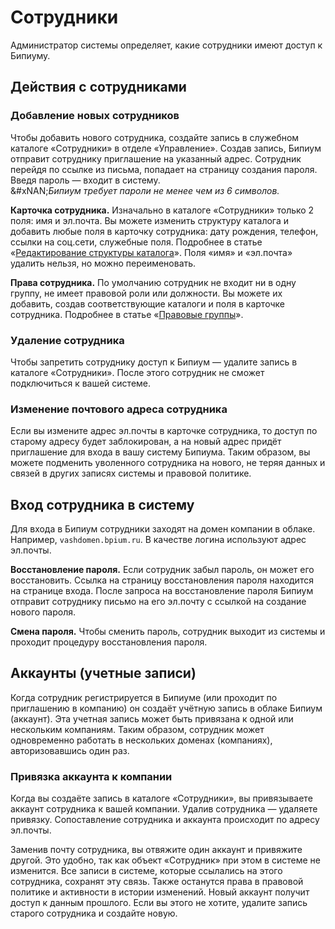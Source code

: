 # Сотрудники

Администратор системы определяет, какие сотрудники имеют доступ к Бипиуму.

## Действия с сотрудниками

### Добавление новых сотрудников

Чтобы добавить нового сотрудника, создайте запись в служебном каталоге «Сотрудники» в отделе «Управление». Создав запись, Бипиум отправит сотруднику приглашение на указанный адрес. Сотрудник перейдя по ссылке из письма, попадает на страницу создания пароля. Введя пароль — входит в систему.\
&#xNAN;_&#x411;ипиум требует пароли не менее чем из 6 символов._

**Карточка сотрудника.** Изначально в каталоге «Сотрудники» только 2 поля: имя и эл.почта. Вы можете изменить структуру каталога и добавить любые поля в карточку сотрудника: дату рождения, телефон, ссылки на соц.сети, служебные поля. Подробнее в статье «[Редактирование структуры каталога](../catalogs/edit.md)». Поля «имя» и «эл.почта» удалить нельзя, но можно переименовать.

**Права сотрудника.** По умолчанию сотрудник не входит ни в одну группу, не имеет правовой роли или должности. Вы можете их добавить, создав соответствующие каталоги и поля в карточке сотрудника. Подробнее в статье «[Правовые группы](../../rights/groups.md)».

### Удаление сотрудника

Чтобы запретить сотруднику доступ к Бипиум — удалите запись в каталоге «Сотрудники». После этого сотрудник не сможет подключиться к вашей системе.

### Изменение почтового адреса сотрудника

Если вы измените адрес эл.почты в карточке сотрудника, то доступ по старому адресу будет заблокирован, а на новый адрес придёт приглашение для входа в вашу систему Бипиума. Таким образом, вы можете подменить уволенного сотрудника на нового, не теряя данных и связей в других записях системы и правовой политике.

## Вход сотрудника в систему

Для входа в Бипиум сотрудники заходят на домен компании в облаке. Например, `vashdomen.bpium.ru`. В качестве логина используют адрес эл.почты.

**Восстановление пароля.** Если сотрудник забыл пароль, он может его восстановить. Ссылка на страницу восстановления пароля находится на странице входа. После запроса на восстановление пароля Бипиум отправит сотруднику письмо на его эл.почту с ссылкой на создание нового пароля.

**Смена пароля.** Чтобы сменить пароль, сотрудник выходит из системы и проходит процедуру восстановления пароля.

## Аккаунты (учетные записи)

Когда сотрудник регистрируется в Бипиуме (или проходит по приглашению в компанию) он создаёт учётную запись в облаке Бипиум (аккаунт). Эта учетная запись может быть привязана к одной или нескольким компаниям. Таким образом, сотрудник может одновременно работать в нескольких доменах (компаниях), авторизовавшись один раз.

### Привязка аккаунта к компании

Когда вы создаёте запись в каталоге «Сотрудники», вы привязываете аккаунт сотрудника к вашей компании. Удалив сотрудника — удаляете привязку. Сопоставление сотрудника и аккаунта происходит по адресу эл.почты.

Заменив почту сотрудника, вы отвяжите один аккаунт и привяжите другой. Это удобно, так как объект «Сотрудник» при этом в системе не изменится. Все записи в системе, которые ссылались на этого сотрудника, сохранят эту связь. Также останутся права в правовой политике и активности в истории изменений. Новый аккаунт получит доступ к данным прошлого. Если вы этого не хотите, удалите запись старого сотрудника и создайте новую.
